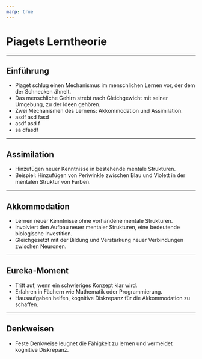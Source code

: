 ```yaml
---
marp: true
---
```


# Piagets Lerntheorie

---

## Einführung
- Piaget schlug einen Mechanismus im menschlichen Lernen vor, der dem der Schnecken ähnelt.
- Das menschliche Gehirn strebt nach Gleichgewicht mit seiner Umgebung, zu der Ideen gehören.
- Zwei Mechanismen des Lernens: Akkommodation und Assimilation.
- asdf asd fasd
- asdf asd f
- sa dfasdf

---

## Assimilation
- Hinzufügen neuer Kenntnisse in bestehende mentale Strukturen.
- Beispiel: Hinzufügen von Periwinkle zwischen Blau und Violett in der mentalen Struktur von Farben.

---

## Akkommodation
- Lernen neuer Kenntnisse ohne vorhandene mentale Strukturen.
- Involviert den Aufbau neuer mentaler Strukturen, eine bedeutende biologische Investition.
- Gleichgesetzt mit der Bildung und Verstärkung neuer Verbindungen zwischen Neuronen.

---

## Eureka-Moment
- Tritt auf, wenn ein schwieriges Konzept klar wird.
- Erfahren in Fächern wie Mathematik oder Programmierung.
- Hausaufgaben helfen, kognitive Diskrepanz für die Akkommodation zu schaffen.

---

## Denkweisen
- Feste Denkweise leugnet die Fähigkeit zu lernen und vermeidet kognitive Diskrepanz.
